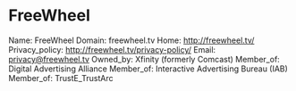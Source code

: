 
# FreeWheel

Name: FreeWheel
Domain: freewheel.tv
Home: http://freewheel.tv/
Privacy_policy: http://freewheel.tv/privacy-policy/
Email: privacy@freewheel.tv
Owned_by: Xfinity (formerly Comcast)
Member_of: Digital Advertising Alliance
Member_of: Interactive Advertising Bureau (IAB)
Member_of: TrustE_TrustArc
